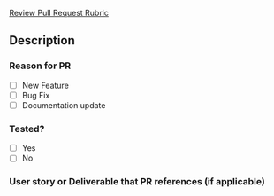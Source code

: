 [Review Pull Request Rubric](https://www.notion.so/1fc04e4fedeb429ba873b7c68d281707?v=74054da7991341c0bf970f39410c43da)

## Description

### Reason for PR

- [ ] New Feature
- [ ] Bug Fix
- [ ] Documentation update

### Tested?

- [ ] Yes
- [ ] No

### User story or Deliverable that PR references (if applicable)
